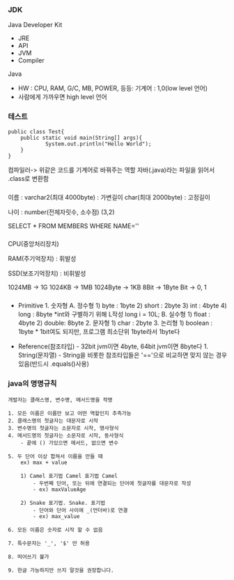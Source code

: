 ### JDK
Java
Developer
Kit

* JRE
* API
* JVM
* Compiler

Java


* HW : CPU, RAM, G/C, MB, POWER, 등등: 기계어 : 1,0(low level 언어)
* 사람에게 가까우면 high level 언어


### 테스트

```
public class Test{
    public static void main(String[] args){
            System.out.println("Hello World");
    }
}
```
컴파일러-> 위같은 코드를 기계어로 바꿔주는 역할
자바(.java)라는 파일을 읽어서 .class로 변환함


### 

이름 : varchar2(최대 4000byte) : 가변길이
         char(최대 2000byte) : 고정길이

나이 : number(전체자릿수, 소수점) (3,2) 

SELECT * FROM MEMBERS WHERE NAME=''


### 

CPU(중앙처리장치)

RAM(주기억장치) : 휘발성

SSD(보조기억장치) : 비휘발성

1024MB   -> 1G
1024KB   -> 1MB
1024Byte -> 1KB
8Bit     -> 1Byte
Bit -> 0, 1

###  

* Primitive
        1. 숫자형
                A. 정수형
                        1) byte  : 1byte
                        2) short : 2byte 
                        3) int   : 4byte
                        4) long  : 8byte
                        *int와 구별하기 위해 L작성
                        long i = 10L;
                B. 실수형
                        1) float : 4byte
                        2) double: 8byte
        2. 문자형
                        1) char  : 2byte
        3. 논리형
                        1) boolean : 1byte
                        * 1bit여도 되지만, 프로그램 최소단위 1byte라서 1byte다

* Reference(참조타입) - 32bit jvm이면 4byte, 64bit jvm이면 8byte다
        1. String(문자열)
           - String을 비롯한 참조타입들은 '=='으로 비교하면 맞지 않는 경우 있음(반드시 .equals()사용)

### java의 명명규칙
```
개발자는 클래스명, 변수명, 메서드명을 작명

1. 모든 이름은 이름만 보고 어떤 역할인지 추측가능
2. 클래스명의 첫글자는 대문자로 시작
3. 변수명의 첫글자는 소문자로 시작, 명사형식
4. 메서드명의 첫글자는 소문자로 시작, 동사형식
	- 끝에 () 가있으면 메서드, 없으면 변수

5. 두 단어 이상 합쳐서 이름을 만들 때
	ex) max + value

	1) Camel 표기법 Camel 표기법 Camel
		- 두번째 단어, 또는 뒤에 연결되는 단어에 첫글자를 대문자로 작성
		- ex) maxValueAge

	2) Snake 표기법. Snake. 표기법
		- 단어와 단어 사이에 _(언더바)로 연결
		- ex) max_value

6. 모든 이름은 숫자로 시작 할 수 없음

7. 특수문자는 '_', '$' 만 허용

8. 띄어쓰기 불가

9. 한글 가능하지만 쓰지 말것을 권장합니다.
```


